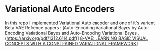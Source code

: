 # Variational Auto Encoders
In this repo I implemented Variational Auto encoder and one of it's varient Beta VAE
Refrence papers :
[Auto-Encoding Variational Bayes by Auto-Encoding Variational Bayes and Auto-Encoding Variational Bayes .(https://arxiv.org/pdf/1312.6114.pdf)]
[β-VAE: LEARNING BASIC VISUAL CONCEPTS WITH A CONSTRAINED VARIATIONAL FRAMEWORK](https://openreview.net/pdf?id=Sy2fzU9gl)] 
